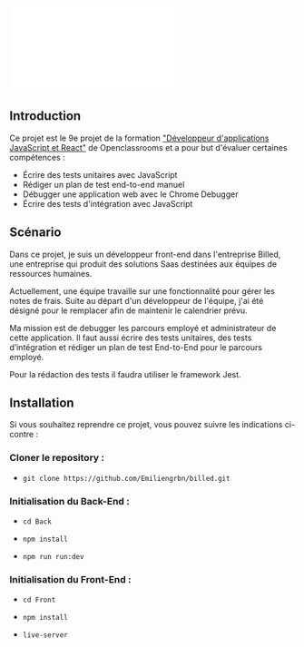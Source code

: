 ![Billed](/Front/src/assets/svg/big_billed.js)

## Introduction

Ce projet est le 9e projet de la formation ["Développeur d'applications JavaScript et React"](https://openclassrooms.com/fr/paths/516-developpeur-dapplication-javascript-react) de Openclassrooms et a pour but d'évaluer certaines compétences :

- Écrire des tests unitaires avec JavaScript
- Rédiger un plan de test end-to-end manuel
- Débugger une application web avec le Chrome Debugger
- Écrire des tests d'intégration avec JavaScript

## Scénario

Dans ce projet, je suis un développeur front-end dans l'entreprise Billed, une entreprise qui produit des solutions Saas destinées aux équipes de ressources humaines.

Actuellement, une équipe travaille sur une fonctionnalité pour gérer les notes de frais. Suite au départ d'un développeur de l'équipe, j'ai été désigné pour le remplacer afin de maintenir le calendrier prévu.

Ma mission est de debugger les parcours employé et administrateur de cette application. Il faut aussi écrire des tests unitaires, des tests d’intégration et rédiger un plan de test End-to-End pour le parcours employé.

Pour la rédaction des tests il faudra utiliser le framework Jest.

## Installation

Si vous souhaitez reprendre ce projet, vous pouvez suivre les indications ci-contre :

### Cloner le repository :

- `git clone https://github.com/Emiliengrbn/billed.git`

### Initialisation du Back-End :

- `cd Back`

- `npm install`

- `npm run run:dev`

### Initialisation du Front-End :

- `cd Front`

- `npm install`

- `live-server`
